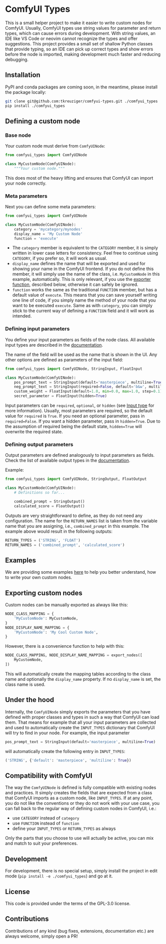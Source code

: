 # ComfyUI Types

This is a small helper project to make it easier to write custom nodes for
ComfyUI. Usually, ComfyUI types use string values for parameter and return
types, which can cause errors during development. With string values, an IDE
like VS Code or neovim cannot recognize the types and offer suggestions. This
project provides a small set of shallow Python classes that provide typing, so
an IDE can pick up correct types and show errors before the node is imported,
making development much faster and reducing debugging.

## Installation

PyPI and conda packages are coming soon, in the meantime, please install the
package locally:

```bash
git clone git@github.com:tkreuziger/comfyui-types.git ./comfyui_types
pip install ./comfyui_types
```

## Defining a custom node

### Base node

Your custom node must derive from `ComfyUINode`:

```python
from comfyui_types import ComfyUINode

class MyCustomNode(ComfyUINode):
    """Your custom node."""
```

This does most of the heavy lifting and ensures that ComfyUI can import your
node correctly.

### Meta parameters

Next you can define some meta parameters:

```python
from comfyui_types import ComfyUINode

class MyCustomNode(ComfyUINode):
    category = 'mycategory/mynodes'
    display_name = 'My Custom Node'
    function = 'execute'
```

- The `category` member is equivalent to the `CATEGORY` member, it is simply
written in lower case letters for consistency. Feel free to continue using
`CATEGORY`, if you prefer so, it will work as usual.
- `display_name` defines the name that will be exported and used for showing
your name in the ComfyUI frontend. If you do not define this member, it will
simply use the name of the class, i.e. `MyCustomNode` in this example,
automatically. This is only relevant, if you use the [exporter
function](#exporting-custom-nodes), described below, otherwise it can safely
be ignored.
- `function` works the same as the traditional `FUNCTION` member, but has a
default value of `execute`. This means that you can save yourself writing one
line of code, if you simply name the method of your node that you want to be
executed `execute`. Same as with `category`, you can simply stick to the
current way of defining a `FUNCTION` field and it will work as intended.

### Defining input parameters

You define your input parameters as fields of the node class. All available
input types are described in the [documentation](/docs/input_types.md).

The name of the field will be used as the name that is shown in the UI. Any
other options are defined as parameters of the input field:

```python
from comfyui_types import ComfyUINode, StringInput, FloatInput

class MyCustomNode(ComfyUINode):
    pos_prompt_text = StringInput(default='masterpiece', multiline=True)
    neg_prompt_text = StringInput(required=False, default='b&w', multiline=True)
    custom_weight = FloatInput(default=1.0, min=0.0, max=1.0, step=0.1)
    secret_parameter = FloatInput(hidden=True)
```

Input parameters can be `required`, `optional`, or `hidden` (see [Input
type](/docs/input_types.md#inputtype) for more information). Usually, most
parameters are required, so the default value for `required` is `True`. If you
need an optional parameter, pass in `required=False`. If you want a hidden
parameter, pass in `hidden=True`. Due to the assumption of required being the
default state, `hidden=True` will overwrite the required state.

### Defining output parameters

Output parameters are defined analogously to input parameters as fields. Check
the list of available output types in the
[documentation](/docs/README.md#output-types).

Example:

```python
from comfyui_types import ComfyUINode, StringOutput, FloatOutput

class MyCustomNode(ComfyUINode):
    # Definitions so far...

    combined_prompt = StringOutput()
    calculated_score = FloatOutput()
```

Outputs are very straightforward to define, as they do not need any
configuration. The name for the `RETURN_NAMES` list is taken from the variable
name that you are assigning, i.e., `combined_prompt` in this example. The
example above would result in the following outputs:

```python
RETURN_TYPES = ('STRING', 'FLOAT')
RETURN_NAMES = ('combined_prompt', 'calculated_score')
```

## Examples

We are providing some examples [here](/examples) to help you better understand,
how to write your own custom nodes.

## Exporting custom nodes

Custom nodes can be manually exported as always like this:

```python
NODE_CLASS_MAPPING = {
    'MyCustomNode': MyCustomNode,
}
NODE_DISPLAY_NAME_MAPPING = {
    'MyCustomNode': 'My Cool Custom Node',
}
```

However, there is a convenience function to help with this:

```python
NODE_CLASS_MAPPING, NODE_DISPLAY_NAME_MAPPING = export_nodes([
    MyCustomNode,
])
```

This will automatically create the mapping tables according to the class name
and optionally the `display_name` property. If no `display_name` is set, the
class name is used.

## Under the hood

Internally, the `ComfyUINode` simply exports the parameters that you have
defined with proper classes and types in such a way that ComfyUI can load them.
That means for example that all your input parameters are collected and used to
automatically create the `INPUT_TYPES` dictionary that ComfyUI will try to find
in your node. For example, the input parameter

```python
pos_prompt_text = StringInput(default='masterpiece', multiline=True)
```

will automatically create the following entry in `INPUT_TYPES`:

```python
('STRING', {'default': 'masterpiece', 'multiline': True})
```

## Compatibility with ComfyUI

The way the `ComfyUINode` is defined is fully compatible with existing nodes and
practices. It simply creates the fields that are expected from a class that
ComfyUI imports as a custom node, like `INPUT_TYPES`. If at any point, you do
not like the conventions or they do not work with your use case, you can fall
back to the regular way of defining custom nodes in ComfyUI, i.e.:

- use `CATEGORY` instead of `category`
- use `FUNCTION` instead of `function`
- define your `INPUT_TYPES` or `RETURN_TYPES` as always

Only the parts that you choose to use will actually be active, you can mix and
match to suit your preferences.

## Development

For development, there is no special setup, simply install the project in edit
mode (`pip install -e ./comfyui_types`) and go at it.

## License

This code is provided under the terms of the GPL-3.0 license.

## Contributions

Contributions of any kind (bug fixes, extensions, documentation etc.) are always
welcome, simply open a PR!
